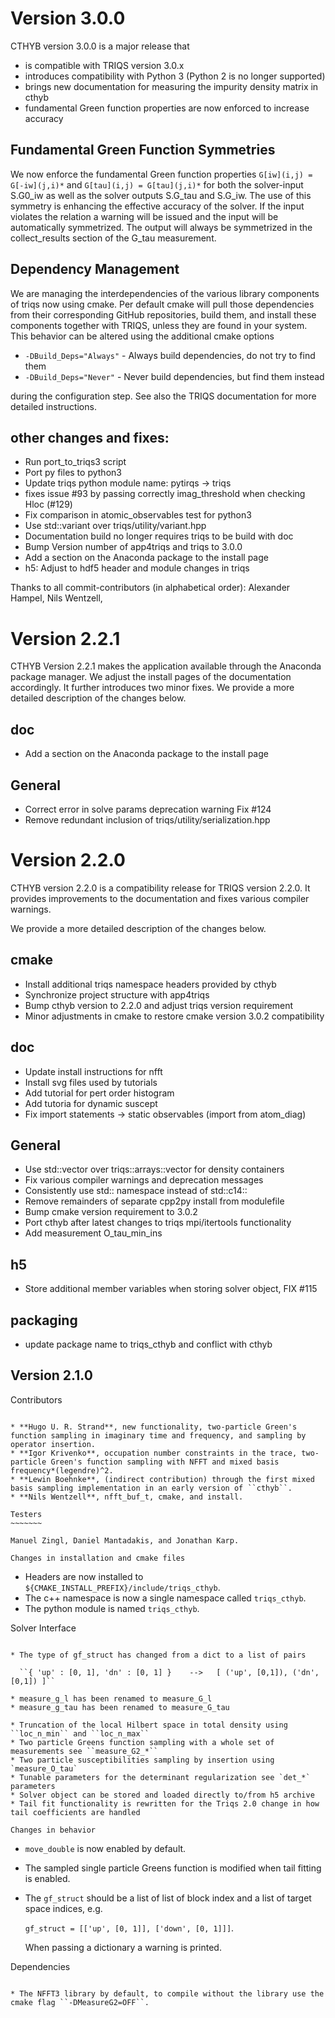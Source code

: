 Version 3.0.0
=============

CTHYB version 3.0.0 is a major release that

* is compatible with TRIQS version 3.0.x
* introduces compatibility with Python 3 (Python 2 is no longer supported)
* brings new documentation for measuring the impurity density matrix in cthyb
* fundamental Green function properties are now enforced to increase accuracy


Fundamental Green Function Symmetries
-------------------------------------

We now enforce the fundamental Green function properties `G[iw](i,j) = G[-iw](j,i)*`
and `G[tau](i,j) = G[tau](j,i)*` for both the solver-input S.G0_iw as well as the
solver outputs S.G_tau and S.G_iw. The use of this symmetry is enhancing the
effective accuracy of the solver.
If the input violates the relation a warning will be issued and the input will
be automatically symmetrized. The output will always be symmetrized
in the collect_results section of the G_tau measurement.

Dependency Management
--------------------
We are managing the interdependencies of the various library components of triqs now using cmake.
Per default cmake will pull those dependencies from their corresponding
GitHub repositories, build them, and install these components together
with TRIQS, unless they are found in your system.
This behavior can be altered using the additional cmake options

* `-DBuild_Deps="Always"` - Always build dependencies, do not try to find them
* `-DBuild_Deps="Never"` - Never build dependencies, but find them instead

during the configuration step. See also the TRIQS documentation for more detailed instructions.

other changes and fixes:
-------------
* Run port_to_triqs3 script
* Port py files to python3
* Update triqs python module name: pytirqs -> triqs
* fixes issue #93 by passing correctly imag_threshold when checking Hloc (#129)
* Fix comparison in atomic_observables test for python3
* Use std::variant over triqs/utility/variant.hpp
* Documentation build no longer requires triqs to be build with doc
* Bump Version number of app4triqs and triqs to 3.0.0
* Add a section on the Anaconda package to the install page
* h5: Adjust to hdf5 header and module changes in triqs

Thanks to all commit-contributors (in alphabetical order):
Alexander Hampel, Nils Wentzell,


Version 2.2.1
=============

CTHYB Version 2.2.1 makes the application available
through the Anaconda package manager. We adjust
the install pages of the documentation accordingly.
It further introduces two minor fixes.
We provide a more detailed description of the changes below.

doc
---
* Add a section on the Anaconda package to the install page

General
-------
* Correct error in solve params deprecation warning Fix #124
* Remove redundant inclusion of triqs/utility/serialization.hpp


Version 2.2.0
=============

CTHYB version 2.2.0 is a compatibility release
for TRIQS version 2.2.0. It provides improvements to
the documentation and fixes various compiler warnings.

We provide a more detailed description of the changes below.

cmake
-----
* Install additional triqs namespace headers provided by cthyb
* Synchronize project structure with app4triqs
* Bump cthyb version to 2.2.0 and adjust triqs version requirement
* Minor adjustments in cmake to restore cmake version 3.0.2 compatibility

doc
---
* Update install instructions for nfft
* Install svg files used by tutorials
* Add tutorial for pert order histogram
* Add tutoria for dynamic suscept
* Fix import statements -> static observables (import from atom_diag)

General
-------
* Use std::vector over triqs::arrays::vector for density containers
* Fix various compiler warnings and deprecation messages
* Consistently use std:: namespace instead of std::c14::
* Remove remainders of separate cpp2py install from modulefile
* Bump cmake version requirement to 3.0.2
* Port cthyb after latest changes to triqs mpi/itertools functionality
* Add measurement O_tau_min_ins

h5
--
* Store additional member variables when storing solver object, FIX #115

packaging
---------
* update package name to triqs_cthyb and conflict with cthyb


Version 2.1.0
-------------

Contributors
~~~~~~~~~~~~

* **Hugo U. R. Strand**, new functionality, two-particle Green's function sampling in imaginary time and frequency, and sampling by operator insertion.
* **Igor Krivenko**, occupation number constraints in the trace, two-particle Green's function sampling with NFFT and mixed basis frequency*(legendre)^2.
* **Lewin Boehnke**, (indirect contribution) through the first mixed basis sampling implementation in an early version of ``cthyb``.
* **Nils Wentzell**, nfft_buf_t, cmake, and install.

Testers
~~~~~~~

Manuel Zingl, Daniel Mantadakis, and Jonathan Karp.

Changes in installation and cmake files
~~~~~~~~~~~~~~~~~~~~~~~~~~~~~~~~~~~~~~~

* Headers are now installed to ``${CMAKE_INSTALL_PREFIX}/include/triqs_cthyb``.
* The c++ namespace is now a single namespace called ``triqs_cthyb``.
* The python module is named ``triqs_cthyb``.

Solver Interface
~~~~~~~~~~~~~~~~

* The type of gf_struct has changed from a dict to a list of pairs

  ``{ 'up' : [0, 1], 'dn' : [0, 1] }    -->   [ ('up', [0,1]), ('dn', [0,1]) ]``

* measure_g_l has been renamed to measure_G_l
* measure_g_tau has been renamed to measure_G_tau

* Truncation of the local Hilbert space in total density using ``loc_n_min`` and ``loc_n_max``
* Two particle Greens function sampling with a whole set of measurements see ``measure_G2_*``
* Two particle susceptibilities sampling by insertion using `measure_O_tau`
* Tunable parameters for the determinant regularization see `det_*` parameters
* Solver object can be stored and loaded directly to/from h5 archive
* Tail fit functionality is rewritten for the Triqs 2.0 change in how tail coefficients are handled

Changes in behavior
~~~~~~~~~~~~~~~~~~~

* ``move_double`` is now enabled by default.
* The sampled single particle Greens function is modified when tail fitting is enabled.
* The ``gf_struct`` should be a list of list of block index and a list of target space indices, e.g.

  ``gf_struct = [['up', [0, 1]], ['down', [0, 1]]]``.

  When passing a dictionary a warning is printed.

Dependencies
~~~~~~~~~~~~

* The NFFT3 library by default, to compile without the library use the cmake flag ``-DMeasureG2=OFF``.
